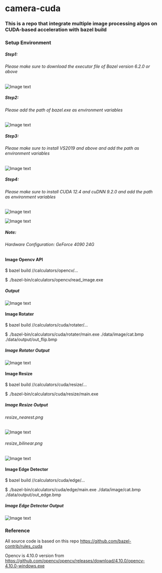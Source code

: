 # camera-cuda 

### This is a repo that integrate multiple image processing algos on CUDA-based acceleration with bazel build

### Setup Environment

##### Step1:

###### Please make sure to download the executor file of Bazel version 6.2.0 or above

![Image text](https://github.com/cuiyixin555/camera-cuda/blob/master/bazel.jpg)

##### Step2:

###### Please add the path of bazel.exe as environment variables

![Image text](https://github.com/cuiyixin555/camera-cuda/blob/master/env.jpg)

##### Step3:

###### Please make sure to install VS2019 and above and add the path as environment variables

![Image text](https://github.com/cuiyixin555/camera-cuda/blob/master/vs2019_env.jpg)

##### Step4:

###### Please make sure to install CUDA 12.4 and cuDNN 9.2.0 and add the path as environment variables

![Image text](https://github.com/cuiyixin555/camera-cuda/blob/master/cuda_env1.jpg)

![Image text](https://github.com/cuiyixin555/camera-cuda/blob/master/cuda_env2.jpg)

##### Note:

###### Hardware Configuration: GeForce 4090 24G

#### Image Opencv API
$ bazel build //calculators/opencv/...

$ ./bazel-bin/calculators/opencv/read_image.exe

##### Output

![Image text](https://github.com/cuiyixin555/camera-cuda/blob/master/opencv_imread.png)

#### Image Rotater

$ bazel build //calculators/cuda/rotater/...  

$ ./bazel-bin/calculators/cuda/rotater/main.exe ./data/image/cat.bmp ./data/output/out_flip.bmp

##### Image Rotater Output

![Image text](https://github.com/cuiyixin555/camera-cuda/blob/master/data/output/out_flip.bmp)

#### Image Resize

$ bazel build //calculators/cuda/resize/...

$ ./bazel-bin/calculators/cuda/resize/main.exe

##### Image Resize Output

###### resize_nearest.png

![Image text](https://github.com/cuiyixin555/camera-cuda/blob/master/data/output/resize_nearest.png)

###### resize_bilinear.png

![Image text](https://github.com/cuiyixin555/camera-cuda/blob/master/data/output/resize_bilinear.png)

#### Image Edge Detector

$ bazel build //calculators/cuda/edge/...

$ ./bazel-bin/calculators/cuda/edge/main.exe ./data/image/cat.bmp ./data/output/out_edge.bmp

##### Image Edge Detector Output

![Image text](https://github.com/cuiyixin555/camera-cuda/blob/master/data/output/out_edge.bmp)

### Reference
All source code is based on this repo https://github.com/bazel-contrib/rules_cuda 

Opencv is 4.10.0 version from https://github.com/opencv/opencv/releases/download/4.10.0/opencv-4.10.0-windows.exe